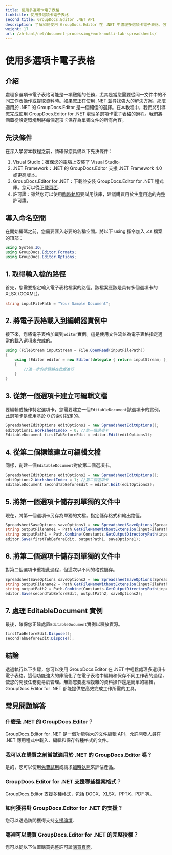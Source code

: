 ```yaml
---
title: 使用多選項卡電子表格
linktitle: 使用多選項卡電子表格
second_title: GroupDocs.Editor .NET API
description: 了解如何使用 GroupDocs.Editor 在 .NET 中處理多選項卡電子表格。包含逐步指南、程式碼範例和最佳實務。
weight: 17
url: /zh-hant/net/document-processing/work-multi-tab-spreadsheets/
---
```


# 使用多選項卡電子表格

## 介紹
處理多選項卡電子表格可能是一項艱鉅的任務，尤其是當您需要從同一文件中的不同工作表操作或提取資料時。如果您正在使用 .NET 並尋找強大的解決方案，那麼適用於 .NET 的 GroupDocs.Editor 是一個絕佳的選擇。在本教程中，我們將引導您完成使用 GroupDocs.Editor for .NET 處理多選項卡電子表格的過程。我們將涵蓋從設定環境到將每個選項卡保存為單獨文件的所有內容。
## 先決條件
在深入學習本教程之前，請確保您具備以下先決條件：
1. Visual Studio：確保您的電腦上安裝了 Visual Studio。
2. .NET Framework：.NET 的 GroupDocs.Editor 支援 .NET Framework 4.0 或更高版本。
3. GroupDocs.Editor for .NET：下載並安裝 GroupDocs.Editor for .NET 程式庫。您可以從[下載頁面](https://releases.groupdocs.com/editor/net/).
4. 許可證：雖然您可以使用[臨時執照](https://purchase.groupdocs.com/temporary-license/)要試用該庫，建議購買用於生產用途的完整許可證。
## 導入命名空間
在開始編碼之前，您需要匯入必要的名稱空間。將以下 using 指令加入 .cs 檔案的頂部：
```csharp
using System.IO;
using GroupDocs.Editor.Formats;
using GroupDocs.Editor.Options;
```
## 1. 取得輸入檔的路徑
首先，您需要指定輸入電子表格檔案的路徑。該檔案應該是具有多個選項卡的 XLSX (OOXML)。
```csharp
string inputFilePath = "Your Sample Document";
```
## 2. 將電子表格載入到編輯器實例中
接下來，您將電子表格加載到`Editor`實例。這是使用文件流並為電子表格指定適當的載入選項來完成的。
```csharp
using (FileStream inputStream = File.OpenRead(inputFilePath))
{
    using (Editor editor = new Editor(delegate { return inputStream; }, delegate { return new SpreadsheetLoadOptions(); }))
    {
        //進一步的步驟將在此處進行
    }
}
```
## 3. 從第一個選項卡建立可編輯文檔
要編輯或操作特定選項卡，您需要建立一個`EditableDocument`該選項卡的實例。此選項卡是使用基於 0 的索引指定的。
```csharp
SpreadsheetEditOptions editOptions1 = new SpreadsheetEditOptions();
editOptions1.WorksheetIndex = 0; //第一個選項卡
EditableDocument firstTabBeforeEdit = editor.Edit(editOptions1);
```
## 4. 從第二個標籤建立可編輯文檔
同樣，創建一個`EditableDocument`對於第二個選項卡。
```csharp
SpreadsheetEditOptions editOptions2 = new SpreadsheetEditOptions();
editOptions2.WorksheetIndex = 1; //第二個選項卡
EditableDocument secondTabBeforeEdit = editor.Edit(editOptions2);
```
## 5. 將第一個選項卡儲存到單獨的文件中
現在，將第一個選項卡另存為單獨的文檔。指定儲存格式和輸出路徑。
```csharp
SpreadsheetSaveOptions saveOptions1 = new SpreadsheetSaveOptions(SpreadsheetFormats.Xlsm);
string outputFilename1 = Path.GetFileNameWithoutExtension(inputFilePath) + "_tab1.xlsm";
string outputPath1 = Path.Combine(Constants.GetOutputDirectoryPath(inputFilePath), outputFilename1);
editor.Save(firstTabBeforeEdit, outputPath1, saveOptions1);
```
## 6. 將第二個選項卡儲存到單獨的文件中
對第二個選項卡重複此過程，但這次以不同的格式儲存。
```csharp
SpreadsheetSaveOptions saveOptions2 = new SpreadsheetSaveOptions(SpreadsheetFormats.Xlsb);
string outputFilename2 = Path.GetFileNameWithoutExtension(inputFilePath) + "_tab2.xlsb";
string outputPath2 = Path.Combine(Constants.GetOutputDirectoryPath(inputFilePath), outputFilename2);
editor.Save(secondTabBeforeEdit, outputPath2, saveOptions2);
```
## 7. 處理 EditableDocument 實例
最後，確保您正確處置`EditableDocument`實例以釋放資源。
```csharp
firstTabBeforeEdit.Dispose();
secondTabBeforeEdit.Dispose();
```

## 結論
透過執行以下步驟，您可以使用 GroupDocs.Editor 在 .NET 中輕鬆處理多選項卡電子表格。這個功能強大的庫簡化了在電子表格中編輯和保存不同工作表的過程，使您的開發任務更易於管理。無論您要處理複雜的資料操作還是簡單的編輯，GroupDocs.Editor for .NET 都能提供您高效完成工作所需的工具。
## 常見問題解答
### 什麼是 .NET 的 GroupDocs.Editor？
GroupDocs.Editor for .NET 是一個功能強大的文件編輯 API，允許開發人員在 .NET 應用程式中載入、編輯和保存各種格式的文件。
### 我可以在購買之前嘗試適用於 .NET 的 GroupDocs.Editor 嗎？
是的，您可以使用[免費試用](https://releases.groupdocs.com/)或請求[臨時執照](https://purchase.groupdocs.com/temporary-license/)來評估產品。
### GroupDocs.Editor for .NET 支援哪些檔案格式？
GroupDocs.Editor 支援多種格式，包括 DOCX、XLSX、PPTX、PDF 等。
### 如何獲得對 GroupDocs.Editor for .NET 的支援？
您可以透過訪問獲得支持[支援論壇](https://forum.groupdocs.com/c/editor/20).
### 哪裡可以購買 GroupDocs.Editor for .NET 的完整授權？
您可以從以下位置購買完整許可證[購買頁面](https://purchase.groupdocs.com/buy).